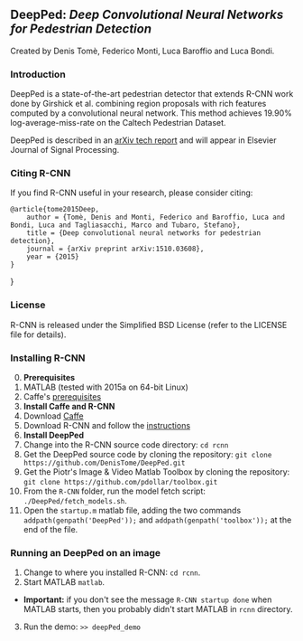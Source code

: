 ## DeepPed: *Deep Convolutional Neural Networks for Pedestrian Detection*

Created by Denis Tomè, Federico Monti, Luca Baroffio and Luca Bondi.

### Introduction

DeepPed is a state-of-the-art pedestrian detector that extends R-CNN work done by Girshick et al. combining region proposals with rich features computed by a convolutional neural network. This method achieves 19.90% log-average-miss-rate on the Caltech Pedestrian Dataset.

DeepPed is described in an [arXiv tech report](http://arxiv.org/abs/1510.03608) and will appear in Elsevier Journal of Signal Processing.

### Citing R-CNN

If you find R-CNN useful in your research, please consider citing:

    @article{tome2015Deep,
        author = {Tomè, Denis and Monti, Federico and Baroffio, Luca and Bondi, Luca and Tagliasacchi, Marco and Tubaro, Stefano},
        title = {Deep convolutional neural networks for pedestrian detection},
        journal = {arXiv preprint arXiv:1510.03608},
        year = {2015}
    }
}

### License

R-CNN is released under the Simplified BSD License (refer to the
LICENSE file for details).

### Installing R-CNN

0. **Prerequisites** 
  0. MATLAB (tested with 2015a on 64-bit Linux)
  0. Caffe's [prerequisites](http://caffe.berkeleyvision.org/installation.html#prequequisites)
0. **Install Caffe and R-CNN**
  0. Download [Caffe](https://github.com/BVLC/caffe)
  0. Download R-CNN and follow the [instructions](http://github.com/rbgirshick/rcnn)
0. **Install DeepPed**
  0. Change into the R-CNN source code directory: `cd rcnn`
  0. Get the DeepPed source code by cloning the repository: `git clone https://github.com/DenisTome/DeepPed.git`
  0. Get the Piotr's Image & Video Matlab Toolbox by cloning the repository: `git clone https://github.com/pdollar/toolbox.git`
  0. From the `R-CNN` folder, run the model fetch script: `./DeepPed/fetch_models.sh`. 
  0. Open the `startup.m` matlab file, adding the two commands `addpath(genpath('DeepPed'));` and `addpath(genpath('toolbox'));` at the end of the file.

### Running an DeepPed on an image

1. Change to where you installed R-CNN: `cd rcnn`. 
2. Start MATLAB `matlab`.
  * **Important:** if you don't see the message `R-CNN startup done` when MATLAB starts, then you probably didn't start MATLAB in `rcnn` directory.
3. Run the demo: `>> deepPed_demo`
